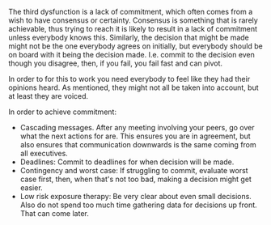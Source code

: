 The third dysfunction is a lack of commitment, which often comes from a wish to have consensus or certainty. Consensus is something that is rarely achievable, thus trying to reach it is likely to result in a lack of commitment unless everybody knows this. Similarly, the decision that might be made might not be the one everybody agrees on initially, but everybody should be on board with it being the decision made. I.e. commit to the decision even though you disagree, then, if you fail, you fail fast and can pivot.

In order to for this to work you need everybody to feel like they had their opinions heard. As mentioned, they might not all be taken into account, but at least they are voiced.

In order to achieve commitment:
- Cascading messages. After any meeting involving your peers, go over what the next actions for are. This ensures you are in agreement, but also ensures that communication downwards is the same coming from all executives.
- Deadlines: Commit to deadlines for when decision will be made.
- Contingency and worst case: If struggling to commit, evaluate worst case first, then, when that's not too bad, making a decision might get easier.
- Low risk exposure therapy: Be very clear about even small decisions. Also do not spend too much time gathering data for decisions up front. That can come later.

